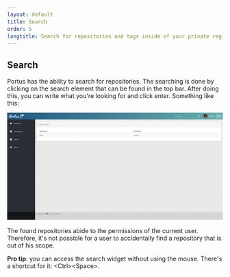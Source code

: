 ```yaml
---
layout: default
title: Search
order: 5
longtitle: Search for repositories and tags inside of your private registry
---
```


## Search

Portus has the ability to search for repositories. The searching is done by
clicking on the search element that can be found in the top bar. After doing
this, you can write what you're looking for and click enter. Something like
this:

![Search](/images/docs/search.png)

The found repositories abide to the permissions of the current user. Therefore,
it's not possible for a user to accidentally find a repository that is out of
his scope.

**Pro tip**: you can access the search widget without using the mouse. There's
a shortcut for it: \<Ctrl\>\<Space\>.
